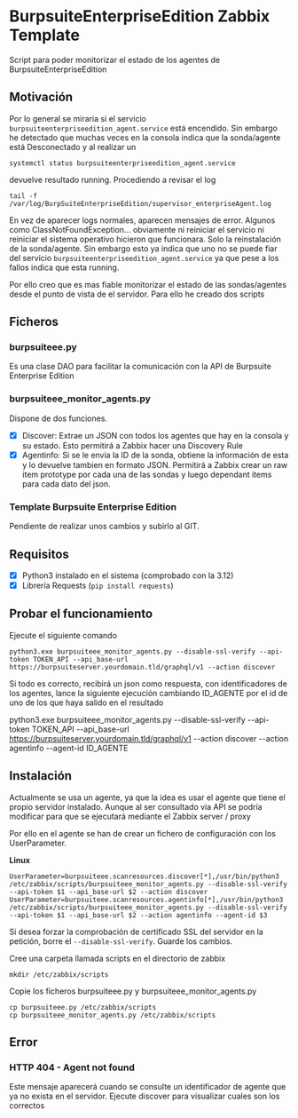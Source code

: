 # BurpsuiteEnterpriseEdition Zabbix Template

Script para poder monitorizar el estado de los agentes de BurpsuiteEnterpriseEdition

## Motivación

Por lo general se miraria si el servicio `burpsuiteenterpriseedition_agent.service` está encendido. Sin embargo he detectado que muchas veces en la consola indica que la sonda/agente está Desconectado y al realizar un 

```
systemctl status burpsuiteenterpriseedition_agent.service
```

devuelve resultado running. Procediendo a revisar el log

```
tail -f /var/log/BurpSuiteEnterpriseEdition/supervisor_enterpriseAgent.log
```

En vez de aparecer logs normales, aparecen mensajes de error. Algunos como ClassNotFoundException... obviamente ni reiniciar el servicio ni reiniciar el sistema operativo hicieron que funcionara. Solo la reinstalación de la sonda/agente.
Sin embargo esto ya indica que uno no se puede fiar del servicio `burpsuiteenterpriseedition_agent.service` ya que pese a los fallos indica que esta running.

Por ello creo que es mas fiable monitorizar el estado de las sondas/agentes desde el punto de vista de el servidor. Para ello he creado dos scripts

## Ficheros

### burpsuiteee.py

Es una clase DAO para facilitar la comunicación con la API de Burpsuite Enterprise Edition

### burpsuiteee_monitor_agents.py 

Dispone de dos funciones. 

- [x] Discover: Extrae un JSON con todos los agentes que hay en la consola y su estado. Esto permitirá a Zabbix hacer una Discovery Rule
- [x] Agentinfo: Si se le envia la ID de la sonda, obtiene la información de esta y lo devuelve tambien en formato JSON. Permitirá a Zabbix crear un raw item prototype por cada una de las sondas y luego dependant items para cada dato del json. 

### Template Burpsuite Enterprise Edition

Pendiente de realizar unos cambios y subirlo al GIT.


## Requisitos

- [x] Python3 instalado en el sistema (comprobado con la 3.12)
- [x] Librería Requests (`pip install requests`)

## Probar el funcionamiento

Ejecute el siguiente comando

```
python3.exe burpsuiteee_monitor_agents.py --disable-ssl-verify --api-token TOKEN_API --api_base-url https://burpsuiteserver.yourdomain.tld/graphql/v1 --action discover
```

Si todo es correcto, recibirá un json como respuesta, con identificadores de los agentes, lance la siguiente ejecución cambiando ID_AGENTE por el id de uno de los que haya salido en el resultado

python3.exe burpsuiteee_monitor_agents.py --disable-ssl-verify --api-token TOKEN_API --api_base-url https://burpsuiteserver.yourdomain.tld/graphql/v1 --action discover --action agentinfo --agent-id ID_AGENTE


## Instalación

Actualmente se usa un agente, ya que la idea es usar el agente que tiene el propio servidor instalado. Aunque al ser consultado via API se podría modificar para que se ejecutará mediante el Zabbix server / proxy

Por ello en el agente se han de crear un fichero de configuración con los UserParameter.

**Linux**

```
UserParameter=burpsuiteee.scanresources.discover[*],/usr/bin/python3 /etc/zabbix/scripts/burpsuiteee_monitor_agents.py --disable-ssl-verify --api-token $1 --api_base-url $2 --action discover
UserParameter=burpsuiteee.scanresources.agentinfo[*],/usr/bin/python3 /etc/zabbix/scripts/burpsuiteee_monitor_agents.py --disable-ssl-verify --api-token $1 --api_base-url $2 --action agentinfo --agent-id $3
```

Si desea forzar la comprobación de certificado SSL del servidor en la petición, borre el `--disable-ssl-verify`. Guarde los cambios.

Cree una carpeta llamada scripts en el directorio de zabbix

```
mkdir /etc/zabbix/scripts
```

Copie los ficheros burpsuiteee.py y burpsuiteee_monitor_agents.py 

```
cp burpsuiteee.py /etc/zabbix/scripts
cp burpsuiteee_monitor_agents.py /etc/zabbix/scripts
```

## Error

### HTTP 404 - Agent not found

Este mensaje aparecerá cuando se consulte un identificador de agente que ya no exista en el servidor. Ejecute discover para visualizar cuales son los correctos